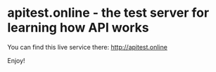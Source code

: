 # apitest.online - the test server for learning how API works

You can find this live service there: http://apitest.online

Enjoy!
